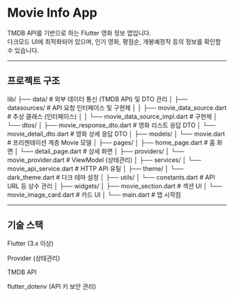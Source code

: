# Movie Info App

TMDB API를 기반으로 하는 Flutter 영화 정보 앱입니다.  
다크모드 UI에 최적화되어 있으며, 인기 영화, 평점순, 개봉예정작 등의 정보를 확인할 수 있습니다.

---

## 프로젝트 구조

lib/
├── data/                    # 외부 데이터 통신 (TMDB API) 및 DTO 관리
│   ├── datasources/         # API 요청 인터페이스 및 구현체
│   │   ├── movie_data_source.dart          # 추상 클래스 (인터페이스)
│   │   └── movie_data_source_impl.dart     # 구현체
│   └── dtos/
│       ├── movie_response_dto.dart         # 영화 리스트 응답 DTO
│       └── movie_detail_dto.dart           # 영화 상세 응답 DTO
│
├── models/
│   └── movie.dart                           # 프리젠테이션 계층 Movie 모델
│
├── pages/
│   ├── home_page.dart                       # 홈 화면
│   └── detail_page.dart                     # 상세 화면
│
├── providers/
│   └── movie_provider.dart                  # ViewModel (상태관리)
│
├── services/
│   └── movie_api_service.dart               # HTTP API 유틸
│
├── theme/
│   └── dark_theme.dart                      # 다크 테마 설정
│
├── utils/
│   └── constants.dart                       # API URL 등 상수 관리
│
├── widgets/
│   ├── movie_section.dart                   # 섹션 UI
│   └── movie_image_card.dart                # 카드 UI
│
└── main.dart                                # 앱 시작점

---

## 기술 스택
Flutter (3.x 이상)

Provider (상태관리)

TMDB API

flutter_dotenv (API 키 보안 관리)
